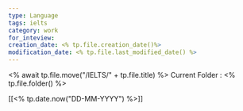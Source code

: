 ```yaml
---
type: Language
tags: ielts
category: work
for_inteview: 
creation_date: <% tp.file.creation_date()%>
modification_date: <% tp.file.last_modified_date() %>
---
```


 <% await tp.file.move("/IELTS/" + tp.file.title) %> 
Current Folder : <% tp.file.folder() %>




[[<% tp.date.now("DD-MM-YYYY") %>]]

